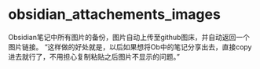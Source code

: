 # obsidian_attachements_images
Obsidian笔记中所有图片的备份，图片自动上传至github图床，并自动返回一个图片链接。
“这样做的好处就是，以后如果想将Ob中的笔记分享出去，直接copy进去就行了，不用担心复制粘贴之后图片不显示的问题。”
